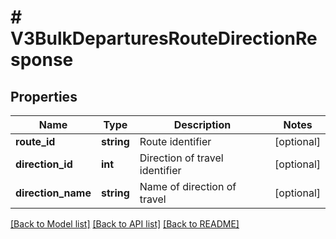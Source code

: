 # # V3BulkDeparturesRouteDirectionResponse

## Properties

Name | Type | Description | Notes
------------ | ------------- | ------------- | -------------
**route_id** | **string** | Route identifier | [optional]
**direction_id** | **int** | Direction of travel identifier | [optional]
**direction_name** | **string** | Name of direction of travel | [optional]

[[Back to Model list]](../../README.md#models) [[Back to API list]](../../README.md#endpoints) [[Back to README]](../../README.md)
